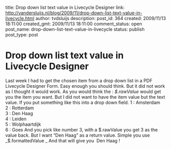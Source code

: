 title: Drop down list text value in Livecycle Designer
link: http://vandersluijs.nl/blog/2009/11/drop-down-list-text-value-in-livecycle.html
author: tvdsluijs
description: 
post_id: 364
created: 2009/11/13 18:11:00
created_gmt: 2009/11/13 18:11:00
comment_status: open
post_name: drop-down-list-text-value-in-livecycle
status: publish
post_type: post

# Drop down list text value in Livecycle Designer

Last week I had to get the chosen item from a drop down list in a PDF Livecycle Designer Form. Easy enough you should think. But it did not work as I thought it would work. As you would think the : _$.rawValue_ would get you the item you want. But I did not want to have the item value but the text value.  If you put something like this into a drop down field. 1 : Amsterdam   
2 : Rotterdam   
3 : Den Haag   
4 : Leiden   
5 : Wolphaartdijk   
6 : Goes And you pick like number 3, with a $.rawValue you get 3 as the value back. But I want “Den Haag” as a return value. Simple you use _$.formattedValue _ And that will give you  Den Haag !